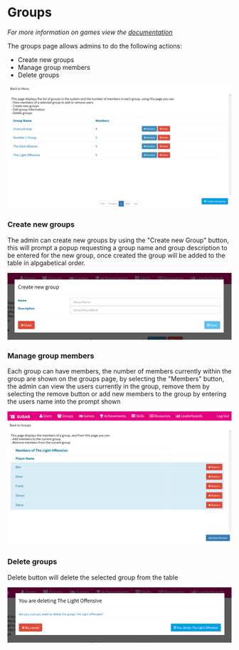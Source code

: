 # Groups
*For more information on games view the <a href="../group.md">documentation</a>*

The groups page allows admins to do the following actions:
* Create new groups
* Manage group members
* Delete groups

![Groups Page](images/AdminPanel/Groups.PNG)

### Create new groups
The admin can create new groups by using the "Create new Group" button, this will prompt a popup requesting a group name and group description to be entered for the new group, once created the group will be added to the table in alpgabetical order.

![Create Groups Prompt](images/AdminPanel/GroupsCreate.PNG)

### Manage group members
Each group can have members, the number of members currently within the group are shown on the groups page, by selecting the "Members" button, the admin can view the users currently in the group, remove them by selecting the remove button or add new members to the group by entering the users name into the prompt shown

![Group Members](images/AdminPanel/GroupsMembers.PNG)

### Delete groups
Delete button will delete the selected group from the table

![Deleting Group Warning](images/AdminPanel/GroupsDelete.PNG)
